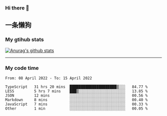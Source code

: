 ### Hi there 👋

## 一条懒狗
<!--
**kiss-me-quickly/kiss-me-quickly** is a ✨ _special_ ✨ repository because its `README.md` (this file) appears on your GitHub profile.

Here are some ideas to get you started:

- 🔭 I’m currently working on ...
- 🌱 I’m currently learning ...
- 👯 I’m looking to collaborate on ...
- 🤔 I’m looking for help with ...
- 💬 Ask me about ...
- 📫 How to reach me: ...
- 😄 Pronouns: ...
- ⚡ Fun fact: ...
-->


### My gtihub stats

[![Anurag's github stats](https://github-readme-stats.vercel.app/api?username=kiss-me-quickly)](https://github.com/anuraghazra/github-readme-stats)

***

### My code time

<!--START_SECTION:waka-->

```text
From: 08 April 2022 - To: 15 April 2022

TypeScript   31 hrs 20 mins  █████████████████████▒░░░   84.77 %
LESS         5 hrs 7 mins    ███▒░░░░░░░░░░░░░░░░░░░░░   13.85 %
JSON         12 mins         ░░░░░░░░░░░░░░░░░░░░░░░░░   00.56 %
Markdown     8 mins          ░░░░░░░░░░░░░░░░░░░░░░░░░   00.40 %
JavaScript   7 mins          ░░░░░░░░░░░░░░░░░░░░░░░░░   00.33 %
Other        1 min           ░░░░░░░░░░░░░░░░░░░░░░░░░   00.05 %
```

<!--END_SECTION:waka-->
